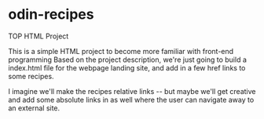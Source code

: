 # odin-recipes
TOP HTML Project

This is a simple HTML project to become more familiar with front-end programming
Based on the project description, we're just going to build a index.html file for
the webpage landing site, and add in a few href links to some recipes.

I imagine we'll make the recipes relative links -- but maybe we'll get creative
and add some absolute links in as well where the user can navigate away to an 
external site.
